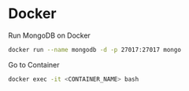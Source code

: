 # Docker

Run MongoDB on Docker
```bash
docker run --name mongodb -d -p 27017:27017 mongo
```

Go to Container
```bash
docker exec -it <CONTAINER_NAME> bash
```